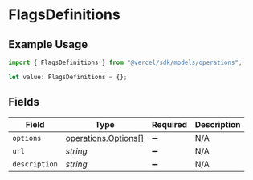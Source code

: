 # FlagsDefinitions

## Example Usage

```typescript
import { FlagsDefinitions } from "@vercel/sdk/models/operations";

let value: FlagsDefinitions = {};
```

## Fields

| Field                                                      | Type                                                       | Required                                                   | Description                                                |
| ---------------------------------------------------------- | ---------------------------------------------------------- | ---------------------------------------------------------- | ---------------------------------------------------------- |
| `options`                                                  | [operations.Options](../../models/operations/options.md)[] | :heavy_minus_sign:                                         | N/A                                                        |
| `url`                                                      | *string*                                                   | :heavy_minus_sign:                                         | N/A                                                        |
| `description`                                              | *string*                                                   | :heavy_minus_sign:                                         | N/A                                                        |